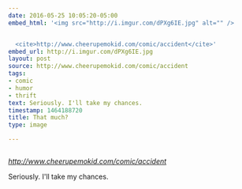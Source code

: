 ```yaml
---
date: 2016-05-25 10:05:20-05:00
embed_html: '<img src="http://i.imgur.com/dPXg6IE.jpg" alt="" />


  <cite>http://www.cheerupemokid.com/comic/accident</cite>'
embed_url: http://i.imgur.com/dPXg6IE.jpg
layout: post
source: http://www.cheerupemokid.com/comic/accident
tags:
- comic
- humor
- thrift
text: Seriously. I'll take my chances.
timestamp: 1464188720
title: That much?
type: image

---
```

<img src="http://i.imgur.com/dPXg6IE.jpg" alt="" />

<cite>http://www.cheerupemokid.com/comic/accident</cite>

Seriously. I'll take my chances.